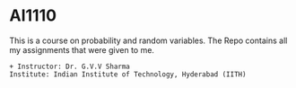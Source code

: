 # AI1110

This is a course on probability and random variables.
The Repo contains all my assignments that were given to me.

```
+ Instructor: Dr. G.V.V Sharma
Institute: Indian Institute of Technology, Hyderabad (IITH)
```
